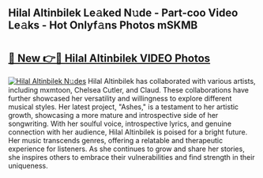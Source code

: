## Hilal Altinbilek Le𝚊ked N𝚞de - Part-coo Video Le𝚊ks - Hot Onlyf𝚊ns Photos mSKMB

# <h2><a href="http://ab50709.deff.icu/?id=Hilal+Altinbilek">🔗 New 👉🔴 Hilal Altinbilek VIDEO Photos</a></h2>

[![Hilal Altinbilek N𝚞des](https://i.imgur.com/rIISA9y.gif)](http://ab50709.deff.icu/?id=Hilal+Altinbilek)
Hilal Altinbilek has collaborated with various artists, including mxmtoon, Chelsea Cutler, and Claud. These collaborations have further showcased her versatility and willingness to explore different musical styles. Her latest project, "Ashes," is a testament to her artistic growth, showcasing a more mature and introspective side of her songwriting. With her soulful voice, introspective lyrics, and genuine connection with her audience, Hilal Altinbilek is poised for a bright future. Her music transcends genres, offering a relatable and therapeutic experience for listeners. As she continues to grow and share her stories, she inspires others to embrace their vulnerabilities and find strength in their uniqueness.
